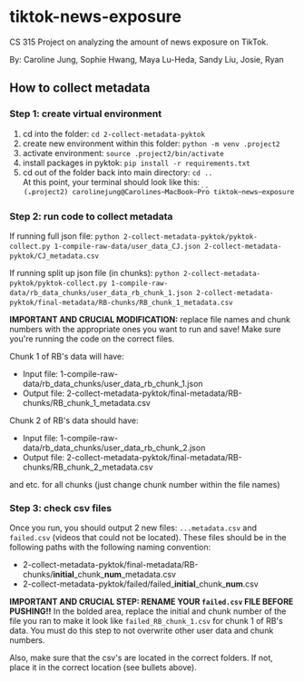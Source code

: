 # tiktok-news-exposure
CS 315 Project on analyzing the amount of news exposure on TikTok. 

By: Caroline Jung, Sophie Hwang, Maya Lu-Heda, Sandy Liu, Josie, Ryan


## How to collect metadata
### Step 1: create virtual environment
1. cd into the folder: `cd 2-collect-metadata-pyktok`
2. create new environment within this folder: `python -m venv .project2`
3. activate environment: `source .project2/bin/activate`
4. install packages in pyktok: `pip install -r requirements.txt`
5. cd out of the folder back into main directory: `cd ..` \
    At this point, your terminal should look like this:
    ![terminal](image-1.png)

### Step 2: run code to collect metadata
If running full json file:
`python 2-collect-metadata-pyktok/pyktok-collect.py 1-compile-raw-data/user_data_CJ.json 2-collect-metadata-pyktok/CJ_metadata.csv`

If running split up json file (in chunks):
`python 2-collect-metadata-pyktok/pyktok-collect.py 1-compile-raw-data/rb_data_chunks/user_data_rb_chunk_1.json 2-collect-metadata-pyktok/final-metadata/RB-chunks/RB_chunk_1_metadata.csv`

**IMPORTANT AND CRUCIAL MODIFICATION:** replace file names and chunk numbers with the appropriate ones you want to run and save! Make sure you're running the code on the correct files.

Chunk 1 of RB's data will have:
- Input file: 1-compile-raw-data/rb_data_chunks/user_data_rb_chunk_1.json
- Output file: 2-collect-metadata-pyktok/final-metadata/RB-chunks/RB_chunk_1_metadata.csv

Chunk 2 of RB's data should have:
- Input file: 1-compile-raw-data/rb_data_chunks/user_data_rb_chunk_2.json
- Output file: 2-collect-metadata-pyktok/final-metadata/RB-chunks/RB_chunk_2_metadata.csv

and etc. for all chunks (just change chunk number within the file names)


### Step 3: check csv files
Once you run, you should output 2 new files: `...metadata.csv` and `failed.csv` (videos that could not be located). These files should be in the following paths with the following naming convention:
- 2-collect-metadata-pyktok/final-metadata/RB-chunks/**initial**_chunk\_**num**_metadata.csv
- 2-collect-metadata-pyktok/failed/failed_**initial**_chunk\_**num**.csv

**IMPORTANT AND CRUCIAL STEP: RENAME YOUR `failed.csv` FILE BEFORE PUSHING!!** In the bolded area, replace the initial and chunk number of the file you ran to make it look like `failed_RB_chunk_1.csv` for chunk 1 of RB's data. You must do this step to not overwrite other user data and chunk numbers. 

Also, make sure that the csv's are located in the correct folders. If not, place it in the correct location (see bullets above).
